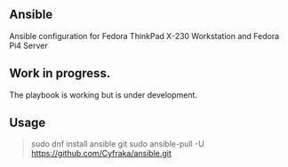 ## Ansible
Ansible configuration for Fedora ThinkPad X-230 Workstation and Fedora Pi4 Server

## Work in progress.
The playbook is working but is under development.

## Usage
> sudo dnf install ansible git 
> sudo ansible-pull -U https://github.com/Cyfraka/ansible.git 
